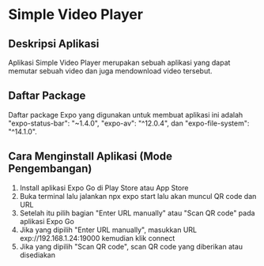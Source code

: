 # Simple Video Player

## Deskripsi Aplikasi
Aplikasi Simple Video Player merupakan sebuah aplikasi yang dapat memutar sebuah video dan juga mendownload video tersebut.

## Daftar Package
Daftar package Expo yang digunakan untuk membuat aplikasi ini adalah "expo-status-bar": "~1.4.0", "expo-av": "^12.0.4", dan "expo-file-system": "^14.1.0".

## Cara Menginstall Aplikasi (Mode Pengembangan)
1. Install aplikasi Expo Go di Play Store atau App Store
2. Buka terminal lalu jalankan npx expo start lalu akan muncul QR code dan URL
4. Setelah itu pilih bagian "Enter URL manually" atau "Scan QR code" pada aplikasi Expo Go
5. Jika yang dipilih "Enter URL manually", masukkan URL exp://192.168.1.24:19000 kemudian klik connect
6. Jika yang dipilih "Scan QR code", scan QR code yang diberikan atau disediakan
